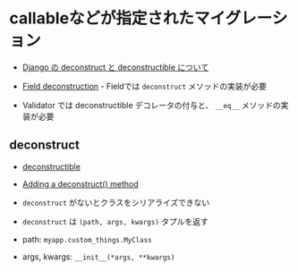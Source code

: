 # callableなどが指定されたマイグレーション

- [Django の deconstruct と deconstructible について](http://qiita.com/tell-k/items/73bcfdf22badf1cfa04a)

- [Field deconstruction](https://docs.djangoproject.com/ja/1.9/howto/custom-model-fields/#field-deconstruction) - Fieldでは `deconstruct` メソッドの実装が必要
- Validator では deconstructible デコレータの付与と、 `__eq__` メソッドの実装が必要

## deconstruct

- [deconstructible](https://github.com/hdknr/annotated-django/commit/a8963f3b9a3bbcc49ab4390cad7b920f33f6adbc)

- [Adding a deconstruct() method](https://docs.djangoproject.com/ja/1.9/topics/migrations/#custom-deconstruct-method)

- `deconstruct` がないとクラスをシリアライズできない
- `deconstruct` は  `(path, args, kwargs)` タプルを返す

- path:  `myapp.custom_things.MyClass`
- args, kwargs: `__init__(*args, **kwargs)`
